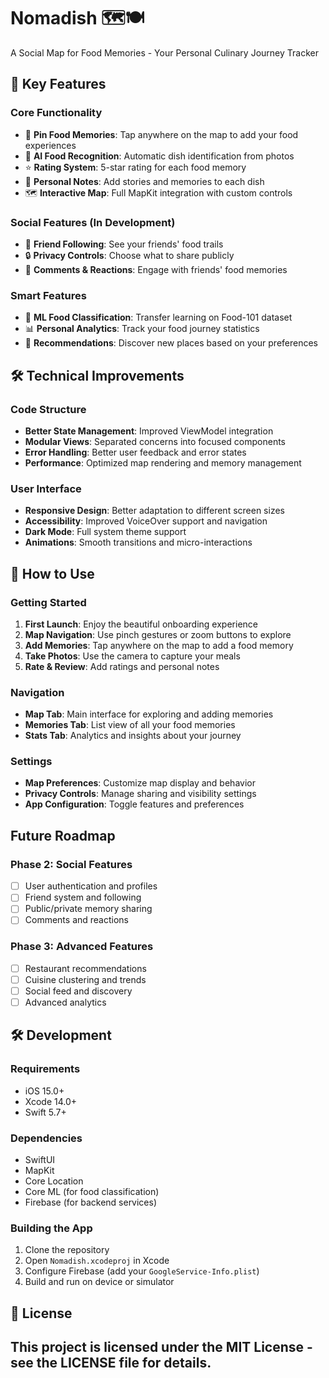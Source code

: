 # Nomadish 🗺️🍽️

A Social Map for Food Memories - Your Personal Culinary Journey Tracker

## 🚀 Key Features

### Core Functionality

- 📍 **Pin Food Memories**: Tap anywhere on the map to add your food experiences
- 📸 **AI Food Recognition**: Automatic dish identification from photos
- ⭐ **Rating System**: 5-star rating for each food memory
- 📝 **Personal Notes**: Add stories and memories to each dish
- 🗺️ **Interactive Map**: Full MapKit integration with custom controls

### Social Features (In Development)

- 👥 **Friend Following**: See your friends' food trails
- 🔒 **Privacy Controls**: Choose what to share publicly
- 💬 **Comments & Reactions**: Engage with friends' food memories

### Smart Features

- 🧠 **ML Food Classification**: Transfer learning on Food-101 dataset
- 📊 **Personal Analytics**: Track your food journey statistics
- 🎯 **Recommendations**: Discover new places based on your preferences

## 🛠️ Technical Improvements

### Code Structure

- **Better State Management**: Improved ViewModel integration
- **Modular Views**: Separated concerns into focused components
- **Error Handling**: Better user feedback and error states
- **Performance**: Optimized map rendering and memory management

### User Interface

- **Responsive Design**: Better adaptation to different screen sizes
- **Accessibility**: Improved VoiceOver support and navigation
- **Dark Mode**: Full system theme support
- **Animations**: Smooth transitions and micro-interactions

## 📱 How to Use

### Getting Started

1. **First Launch**: Enjoy the beautiful onboarding experience
2. **Map Navigation**: Use pinch gestures or zoom buttons to explore
3. **Add Memories**: Tap anywhere on the map to add a food memory
4. **Take Photos**: Use the camera to capture your meals
5. **Rate & Review**: Add ratings and personal notes

### Navigation

- **Map Tab**: Main interface for exploring and adding memories
- **Memories Tab**: List view of all your food memories
- **Stats Tab**: Analytics and insights about your journey

### Settings

- **Map Preferences**: Customize map display and behavior
- **Privacy Controls**: Manage sharing and visibility settings
- **App Configuration**: Toggle features and preferences

## Future Roadmap

### Phase 2: Social Features

- [ ] User authentication and profiles
- [ ] Friend system and following
- [ ] Public/private memory sharing
- [ ] Comments and reactions

### Phase 3: Advanced Features

- [ ] Restaurant recommendations
- [ ] Cuisine clustering and trends
- [ ] Social feed and discovery
- [ ] Advanced analytics

## 🛠️ Development

### Requirements

- iOS 15.0+
- Xcode 14.0+
- Swift 5.7+

### Dependencies

- SwiftUI
- MapKit
- Core Location
- Core ML (for food classification)
- Firebase (for backend services)

### Building the App

1. Clone the repository
2. Open `Nomadish.xcodeproj` in Xcode
3. Configure Firebase (add your `GoogleService-Info.plist`)
4. Build and run on device or simulator

## 📄 License

This project is licensed under the MIT License - see the LICENSE file for details.
---
